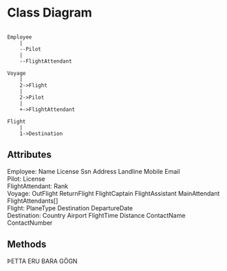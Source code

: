 # Class Diagram

```

Employee
    |
    --Pilot
    |
    --FlightAttendant

Voyage
    |
    2->Flight
    |
    2->Pilot
    |
    +->FlightAttendant

Flight
    |
    1->Destination

```

## Attributes
Employee: Name License Ssn Address Landline Mobile Email  
Pilot: License  
FlightAttendant: Rank  
Voyage: OutFlight ReturnFlight FlightCaptain FlightAssistant MainAttendant FlightAttendants[]  
Flight: PlaneType Destination DepartureDate  
Destination: Country Airport FlightTime Distance ContactName ContactNumber

## Methods
ÞETTA ERU BARA GÖGN
